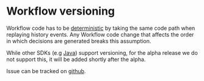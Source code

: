 # Workflow versioning

Workflow code has to be [deterministic](/docs/node/determinism) by taking the same code path when replaying history events. Any Workflow code change that affects the order in which decisions are generated breaks this assumption.

While other SDKs (e.g [Java](/docs/java-versioning)) support versioning, for the alpha release we do not support this, it will be added shortly after the alpha.

Issue can be tracked on [github](https://github.com/temporalio/sdk-node/issues/68).

